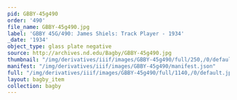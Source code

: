 ```yaml
---
pid: GBBY-45g490
order: '490'
file_name: GBBY-45g490.jpg
label: 'GBBY 45G/490: James Shiels: Track Player - 1934'
_date: '1934'
object_type: glass plate negative
source: http://archives.nd.edu/Bagby/GBBY-45g490.jpg
thumbnail: "/img/derivatives/iiif/images/GBBY-45g490/full/250,/0/default.jpg"
manifest: "/img/derivatives/iiif/images/GBBY-45g490/manifest.json"
full: "/img/derivatives/iiif/images/GBBY-45g490/full/1140,/0/default.jpg"
layout: bagby_item
collection: bagby
---
```

